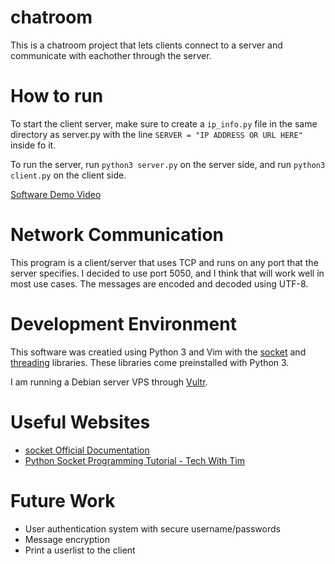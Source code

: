 # chatroom

This is a chatroom project that lets clients connect to a server and communicate with eachother through the server. 

# How to run

To start the client server, make sure to create a `ip_info.py` file in the same directory as server.py with the line `SERVER = "IP ADDRESS OR URL HERE"` inside fo it. 

To run the server, run `python3 server.py` on the server side, and run `python3 client.py` on the client side.


[Software Demo Video](https://youtu.be/vdlf2p6fi1g)

# Network Communication

This program is a client/server that uses TCP and runs on any port that the server specifies. I decided to use port 5050, and I think that will work well in most use cases. The messages are encoded and decoded using UTF-8.

# Development Environment

This software was creatied using Python 3 and Vim with the [socket](https://docs.python.org/3/library/socket.html) and [threading](https://docs.python.org/3/library/threading.html) libraries. These libraries come preinstalled with Python 3.

I am running a Debian server VPS through [Vultr](https://www.vultr.com/?ref=8802157). 


# Useful Websites

* [socket Official Documentation](https://docs.python.org/3/library/socket.html)
* [Python Socket Programming Tutorial - Tech With Tim](https://www.youtube.com/watch?v=3QiPPX-KeSc)

# Future Work

* User authentication system with secure username/passwords
* Message encryption
* Print a userlist to the client
